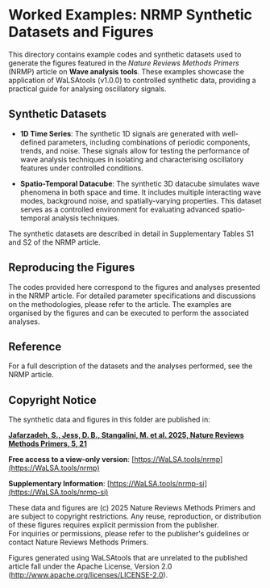 # Worked Examples: NRMP Synthetic Datasets and Figures

This directory contains example codes and synthetic datasets used to generate the figures featured in the *Nature Reviews Methods Primers* (NRMP) article on **Wave analysis tools**. These examples showcase the application of WaLSAtools (v1.0.0) to controlled synthetic data, providing a practical guide for analysing oscillatory signals.

## Synthetic Datasets

- **1D Time Series**: The synthetic 1D signals are generated with well-defined parameters, including combinations of periodic components, trends, and noise. These signals allow for testing the performance of wave analysis techniques in isolating and characterising oscillatory features under controlled conditions.

- **Spatio-Temporal Datacube**: The synthetic 3D datacube simulates wave phenomena in both space and time. It includes multiple interacting wave modes, background noise, and spatially-varying properties. This dataset serves as a controlled environment for evaluating advanced spatio-temporal analysis techniques.

The synthetic datasets are described in detail in Supplementary Tables S1 and S2 of the NRMP article.

## Reproducing the Figures

The codes provided here correspond to the figures and analyses presented in the NRMP article. For detailed parameter specifications and discussions on the methodologies, please refer to the article. The examples are organised by the figures and can be executed to perform the associated analyses.

## Reference

For a full description of the datasets and the analyses performed, see the NRMP article.

## Copyright Notice

The synthetic data and figures in this folder are published in:

**[Jafarzadeh, S., Jess, D. B., Stangalini, M. et al. 2025, Nature Reviews Methods Primers, 5, 21](https://www.nature.com/articles/s43586-025-00392-0)**

**Free access to a view-only version**: [https://WaLSA.tools/nrmp](https://WaLSA.tools/nrmp)

**Supplementary Information**: [https://WaLSA.tools/nrmp-si](https://WaLSA.tools/nrmp-si)

These data and figures are (c) 2025 Nature Reviews Methods Primers and are subject to copyright restrictions. Any reuse, reproduction, or distribution of these figures requires explicit permission from the publisher.<br>
For inquiries or permissions, please refer to the publisher's guidelines or contact Nature Reviews Methods Primers.

Figures generated using WaLSAtools that are unrelated to the published article fall under the Apache License, Version 2.0 (http://www.apache.org/licenses/LICENSE-2.0).